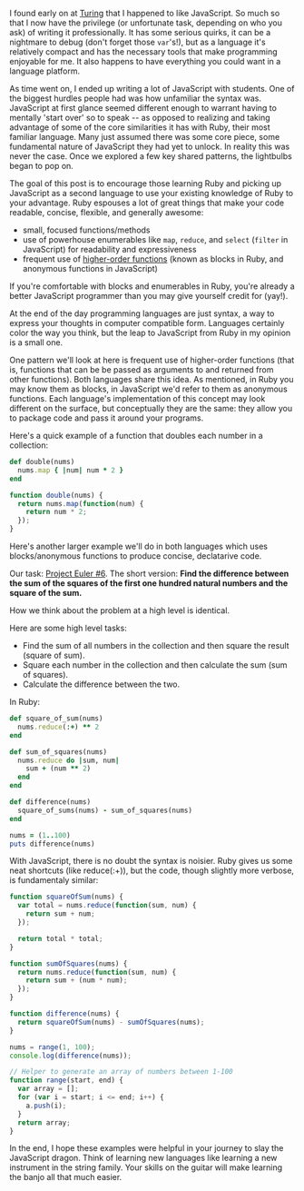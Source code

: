 I found early on at [Turing](http://turing.io) that I happened to like JavaScript.  So much so that I now have the privilege (or unfortunate task, depending on who you ask) of writing it professionally.  It has some serious quirks, it can be a nightmare to debug (don't forget those `var`'s!), but as a language it's relatively compact and has the necessary tools that make programming enjoyable for me.  It also happens to have everything you could want in a language platform.

As time went on, I ended up writing a lot of JavaScript with students.  One of the biggest hurdles people had was how unfamiliar the syntax was.  JavaScript at first glance seemed different enough to warrant having to mentally 'start over' so to speak -- as opposed to realizing and taking advantage of some of the core similarities it has with Ruby, their most familiar language.  Many just assumed there was some core piece, some fundamental nature of JavaScript they had yet to unlock.  In reality this was never the case.  Once we explored a few key shared patterns, the lightbulbs began to pop on.

The goal of this post is to encourage those learning Ruby and picking up JavaScript as a second language to use your existing knowledge of Ruby to your advantage.  Ruby espouses a lot of great things that make your code readable, concise, flexible, and generally awesome:

* small, focused functions/methods
* use of powerhouse enumerables like `map`, `reduce`, and `select` (`filter` in JavaScript) for readability and expressiveness
* frequent use of [higher-order functions](http://en.wikipedia.org/wiki/Higher-order_function) (known as blocks in Ruby, and anonymous functions in JavaScript)

If you're comfortable with blocks and enumerables in Ruby, you're already a better JavaScript programmer than you may give yourself credit for (yay!).

At the end of the day programming languages are just syntax, a way to express your thoughts in computer compatible form.  Languages certainly color the way you think, but the leap to JavaScript from Ruby in my opinion is a small one.

One pattern we'll look at here is frequent use of higher-order functions (that is, functions that can be be passed as arguments to and returned from other functions).  Both languages share this idea.  As mentioned, in Ruby you may know them as blocks, in JavaScript we'd refer to them as anonymous functions.  Each language's implementation of this concept may look different on the surface, but conceptually they are the same: they allow you to package code and pass it around your programs.

Here's a quick example of a function that doubles each number in a collection:

```ruby
def double(nums)
  nums.map { |num| num * 2 }
end
```

```javascript
function double(nums) {
  return nums.map(function(num) {
    return num * 2;
  });
}
```

Here's another larger example we'll do in both languages which uses blocks/anonymous functions to produce concise, declatarive code.

Our task: [Project Euler #6](https://projecteuler.net/problem=6).
The short version: **Find the difference between the sum of the squares of the first one hundred natural numbers and the square of the sum.**

How we think about the problem at a high level is identical.

Here are some high level tasks:

* Find the sum of all numbers in the collection and then square the result (square of sum).
* Square each number in the collection and then calculate the sum (sum of squares).
* Calculate the difference between the two.

In Ruby:

```ruby
def square_of_sum(nums)
  nums.reduce(:+) ** 2
end

def sum_of_squares(nums)
  nums.reduce do |sum, num|
    sum + (num ** 2)
  end
end

def difference(nums)
  square_of_sums(nums) - sum_of_squares(nums)
end

nums = (1..100)
puts difference(nums)
```

With JavaScript, there is no doubt the syntax is noisier.  Ruby gives us some neat shortcuts (like reduce(:+)), but the code, though slightly more verbose, is fundamentaly similar:

```javascript
function squareOfSum(nums) {
  var total = nums.reduce(function(sum, num) {
    return sum + num;
  });

  return total * total;
}

function sumOfSquares(nums) {
  return nums.reduce(function(sum, num) {
    return sum + (num * num);
  });
}

function difference(nums) {
  return squareOfSum(nums) - sumOfSquares(nums);
}

nums = range(1, 100);
console.log(difference(nums));

// Helper to generate an array of numbers between 1-100
function range(start, end) {
  var array = [];
  for (var i = start; i <= end; i++) {
    a.push(i);
  }
  return array;
}
```

In the end, I hope these examples were helpful in your journey to slay the JavaScript dragon.  Think of learning new languages like learning a new instrument in the string family.  Your skills on the guitar will make learning the banjo all that much easier.

